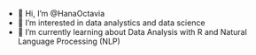 - 👋 Hi, I’m @HanaOctavia
- 👀 I’m interested in data analystics and data science
- 🌱 I’m currently learning about Data Analysis with R and Natural Language Processing (NLP)


